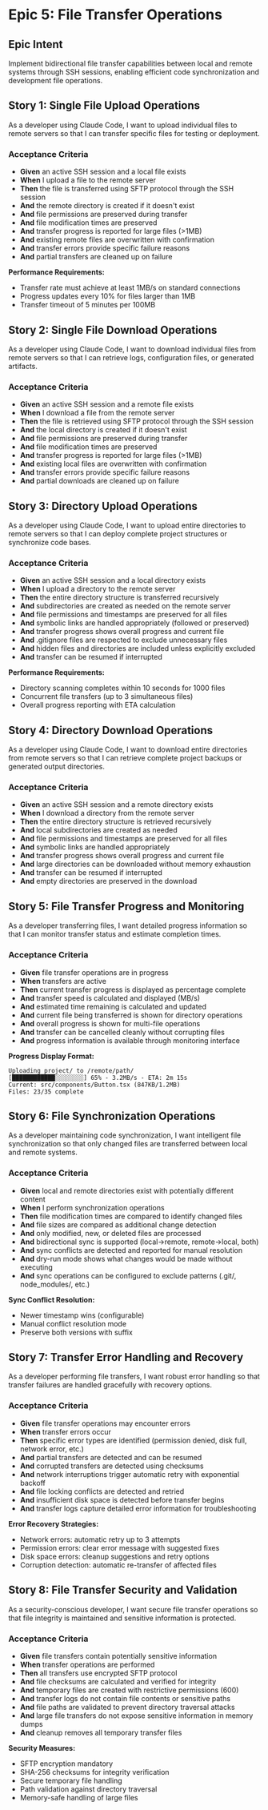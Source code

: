 # Epic 5: File Transfer Operations

## Epic Intent
Implement bidirectional file transfer capabilities between local and remote systems through SSH sessions, enabling efficient code synchronization and development file operations.

## Story 1: Single File Upload Operations
As a developer using Claude Code, I want to upload individual files to remote servers so that I can transfer specific files for testing or deployment.

### Acceptance Criteria
- **Given** an active SSH session and a local file exists
- **When** I upload a file to the remote server
- **Then** the file is transferred using SFTP protocol through the SSH session
- **And** the remote directory is created if it doesn't exist
- **And** file permissions are preserved during transfer
- **And** file modification times are preserved
- **And** transfer progress is reported for large files (>1MB)
- **And** existing remote files are overwritten with confirmation
- **And** transfer errors provide specific failure reasons
- **And** partial transfers are cleaned up on failure

**Performance Requirements:**
- Transfer rate must achieve at least 1MB/s on standard connections
- Progress updates every 10% for files larger than 1MB
- Transfer timeout of 5 minutes per 100MB

## Story 2: Single File Download Operations
As a developer using Claude Code, I want to download individual files from remote servers so that I can retrieve logs, configuration files, or generated artifacts.

### Acceptance Criteria
- **Given** an active SSH session and a remote file exists
- **When** I download a file from the remote server
- **Then** the file is retrieved using SFTP protocol through the SSH session
- **And** the local directory is created if it doesn't exist
- **And** file permissions are preserved during transfer
- **And** file modification times are preserved
- **And** transfer progress is reported for large files (>1MB)
- **And** existing local files are overwritten with confirmation
- **And** transfer errors provide specific failure reasons
- **And** partial downloads are cleaned up on failure

## Story 3: Directory Upload Operations
As a developer using Claude Code, I want to upload entire directories to remote servers so that I can deploy complete project structures or synchronize code bases.

### Acceptance Criteria
- **Given** an active SSH session and a local directory exists
- **When** I upload a directory to the remote server
- **Then** the entire directory structure is transferred recursively
- **And** subdirectories are created as needed on the remote server
- **And** file permissions and timestamps are preserved for all files
- **And** symbolic links are handled appropriately (followed or preserved)
- **And** transfer progress shows overall progress and current file
- **And** .gitignore files are respected to exclude unnecessary files
- **And** hidden files and directories are included unless explicitly excluded
- **And** transfer can be resumed if interrupted

**Performance Requirements:**
- Directory scanning completes within 10 seconds for 1000 files
- Concurrent file transfers (up to 3 simultaneous files)
- Overall progress reporting with ETA calculation

## Story 4: Directory Download Operations
As a developer using Claude Code, I want to download entire directories from remote servers so that I can retrieve complete project backups or generated output directories.

### Acceptance Criteria
- **Given** an active SSH session and a remote directory exists
- **When** I download a directory from the remote server
- **Then** the entire directory structure is retrieved recursively
- **And** local subdirectories are created as needed
- **And** file permissions and timestamps are preserved for all files
- **And** symbolic links are handled appropriately
- **And** transfer progress shows overall progress and current file
- **And** large directories can be downloaded without memory exhaustion
- **And** transfer can be resumed if interrupted
- **And** empty directories are preserved in the download

## Story 5: File Transfer Progress and Monitoring
As a developer transferring files, I want detailed progress information so that I can monitor transfer status and estimate completion times.

### Acceptance Criteria
- **Given** file transfer operations are in progress
- **When** transfers are active
- **Then** current transfer progress is displayed as percentage complete
- **And** transfer speed is calculated and displayed (MB/s)
- **And** estimated time remaining is calculated and updated
- **And** current file being transferred is shown for directory operations
- **And** overall progress is shown for multi-file operations
- **And** transfer can be cancelled cleanly without corrupting files
- **And** progress information is available through monitoring interface

**Progress Display Format:**
```
Uploading project/ to /remote/path/
[████████████░░░░░░░░] 65% - 3.2MB/s - ETA: 2m 15s
Current: src/components/Button.tsx (847KB/1.2MB)
Files: 23/35 complete
```

## Story 6: File Synchronization Operations
As a developer maintaining code synchronization, I want intelligent file synchronization so that only changed files are transferred between local and remote systems.

### Acceptance Criteria
- **Given** local and remote directories exist with potentially different content
- **When** I perform synchronization operations
- **Then** file modification times are compared to identify changed files
- **And** file sizes are compared as additional change detection
- **And** only modified, new, or deleted files are processed
- **And** bidirectional sync is supported (local→remote, remote→local, both)
- **And** sync conflicts are detected and reported for manual resolution
- **And** dry-run mode shows what changes would be made without executing
- **And** sync operations can be configured to exclude patterns (.git/, node_modules/, etc.)

**Sync Conflict Resolution:**
- Newer timestamp wins (configurable)
- Manual conflict resolution mode
- Preserve both versions with suffix

## Story 7: Transfer Error Handling and Recovery
As a developer performing file transfers, I want robust error handling so that transfer failures are handled gracefully with recovery options.

### Acceptance Criteria
- **Given** file transfer operations may encounter errors
- **When** transfer errors occur
- **Then** specific error types are identified (permission denied, disk full, network error, etc.)
- **And** partial transfers are detected and can be resumed
- **And** corrupted transfers are detected using checksums
- **And** network interruptions trigger automatic retry with exponential backoff
- **And** file locking conflicts are detected and retried
- **And** insufficient disk space is detected before transfer begins
- **And** transfer logs capture detailed error information for troubleshooting

**Error Recovery Strategies:**
- Network errors: automatic retry up to 3 attempts
- Permission errors: clear error message with suggested fixes
- Disk space errors: cleanup suggestions and retry options
- Corruption detection: automatic re-transfer of affected files

## Story 8: File Transfer Security and Validation
As a security-conscious developer, I want secure file transfer operations so that file integrity is maintained and sensitive information is protected.

### Acceptance Criteria
- **Given** file transfers contain potentially sensitive information
- **When** transfer operations are performed
- **Then** all transfers use encrypted SFTP protocol
- **And** file checksums are calculated and verified for integrity
- **And** temporary files are created with restrictive permissions (600)
- **And** transfer logs do not contain file contents or sensitive paths
- **And** file paths are validated to prevent directory traversal attacks
- **And** large file transfers do not expose sensitive information in memory dumps
- **And** cleanup removes all temporary transfer files

**Security Measures:**
- SFTP encryption mandatory
- SHA-256 checksums for integrity verification
- Secure temporary file handling
- Path validation against directory traversal
- Memory-safe handling of large files